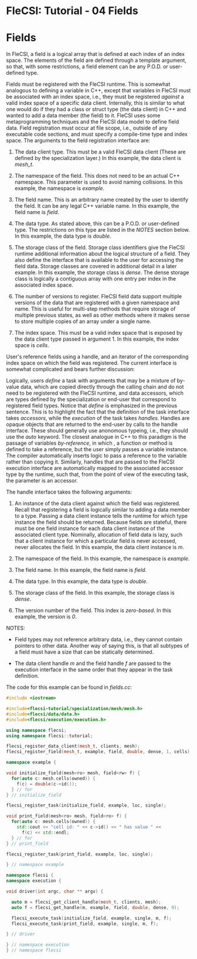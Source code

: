 # FleCSI: Tutorial - 04 Fields
<!--
  The above header is required for Doxygen to correctly name the
  auto-generated page. It is ignored in the FleCSI guide documentation.
-->

<!-- CINCHDOC DOCUMENT(user-guide) SECTION(tutorial::fields) -->

# Fields

In FleCSI, a field is a logical array that is defined at each index of
an index space. The elements of the field are defined through a template
argument, so that, with some restrictions, a field element can be any
P.O.D. or user-defined type.

Fields must be registered with the FleCSI runtime. This is somewhat
analogous to defining a variable in C++, except that variables in FleCSI
must be associated with an index space, i.e., they must be registered
*against* a valid index space of a specific data client. Internally,
this is similar to what one would do if they had a class or struct type
(the data client) in C++ and wanted to add a data member (the field) to
it. FleCSI uses some metaprogramming techniques and the FleCSI data
model to define field data. Field registration must occur at file scope,
i.e., outside of any executable code sections, and must specify a
compile-time type and index space. The arguments to the field
registration interface are:

1. The data client type. This must be a valid FleCSI data client (These
   are defined by the specialization layer.) In this example, the data
   client is *mesh_t*.

2. The namespace of the field. This does not need to be an actual C++
   namespace. This parameter is used to avoid naming collisions. In this
   example, the namespace is *example*.

3. The field name. This is an arbitrary name created by the user to
   identify the field. It can be any legal C++ variable name. In this
   example, the field name is *field*.

4. The data type. As stated above, this can be a P.O.D. or user-defined
   type. The restrictions on this type are listed in the *NOTES* section
   below. In this example, the data type is *double*.

5. The storage class of the field. Storage class identifiers give the
   FleCSI runtime additional information about the logical structure of a
   field. They also define the interface that is available to the user for
   accessing the field data. Storage classes are covered in additional
   detail in a later example. In this example, the storage class is
   *dense*. The dense storage class is logically a contiguous array with
   one entry per index in the associated index space.

6. The number of versions to register. FleCSI field data support
   multiple versions of the data that are registered with a given
   namespace and name. This is useful for multi-step methods that
   require storage of multiple previous states, as well as other methods
   where it makes sense to store multiple copies of an array under a single
   name.

7. The index space. This must be a valid index space that is exposed by
   the data client type passed in argument 1. In this example, the index
   space is *cells*.

User's reference fields using a handle, and an iterator of the
corresponding index space on which the field was registered. The current
interface is somewhat complicated and bears further discussion:

Logically, users *define* a task with arguments that may be a mixture of
by-value data, which are copied directly through the calling chain and
do not need to be registered with the FleCSI runtime, and data
accessors, which are types defined by the specialization or end-user
that correspond to registered field types. Notice that *define* is
emphasized in the previous sentence. This is to highlight the fact that
the definition of the task interface takes *accessors*, while the
*execution* of the task takes *handles*. Handles are opaque objects that
are returned to the end-user by calls to the handle interface. These
should generally use anonomous typeing, i.e., they should use the *auto*
keyword. The closest analogue in C++ to this paradigm is the passage of
variables *by-reference*, in which , a function or method is defined to
take a reference, but the user simply passes a variable instance. The
compiler automatically inserts logic to pass a reference to the variable
rather than copying it. Similarly, handles that are passed to the FleCSI
execution interface are automatically mapped to the associated accessor
type by the runtime, such that, from the point of view of the executing
task, the parameter is an accessor.

The handle interface takes the following arguments:

1. An instance of the data client against which the field was
   registered. Recall that registering a field is logically similar to
   adding a data member to a type. Passing a data client instance tells
   the runtime for which type instance the field should be returned.
   Because fields are stateful, there must be one field instance for
   each data client instance of the associated client type. Nominally,
   allocation of field data is lazy, such that a client instance for
   which a particular field is never accessed, never allocates the
   field. In this example, the data client instance is *m*.

2. The namespace of the field. In this example, the namespace is *example*.

3. The field name. In this example, the field name is *field*.

4. The data type. In this example, the data type is *double*.

5. The storage class of the field. In this example, the storage class is
   *dense*.

6. The version number of the field. This index is *zero-based*. In this
   example, the version is *0*.

NOTES:

* Field types may not reference arbitrary data, i.e., they cannot
  contain pointers to other data. Another way of saying this, is that
  all subtypes of a field must have a size that can be statically
  determined.

* The data client handle *m* and the field handle *f* are passed to the
  execution interface in the same order that they appear in the task
  definition.


The code for this example can be found in *fields.cc*:

```cpp
#include <iostream>

#include<flecsi-tutorial/specialization/mesh/mesh.h>
#include<flecsi/data/data.h>
#include<flecsi/execution/execution.h>

using namespace flecsi;
using namespace flecsi::tutorial;

flecsi_register_data_client(mesh_t, clients, mesh);
flecsi_register_field(mesh_t, example, field, double, dense, 1, cells);

namespace example {

void initialize_field(mesh<ro> mesh, field<rw> f) {
  for(auto c: mesh.cells(owned)) {
    f(c) = double(c->id());
  } // for
} // initialize_field

flecsi_register_task(initialize_field, example, loc, single);

void print_field(mesh<ro> mesh, field<ro> f) {
  for(auto c: mesh.cells(owned)) {
    std::cout << "cell id: " << c->id() << " has value " <<
      f(c) << std::endl;
  } // for
} // print_field

flecsi_register_task(print_field, example, loc, single);

} // namespace example

namespace flecsi {
namespace execution {

void driver(int argc, char ** argv) {

  auto m = flecsi_get_client_handle(mesh_t, clients, mesh);
  auto f = flecsi_get_handle(m, example, field, double, dense, 0);

  flecsi_execute_task(initialize_field, example, single, m, f);
  flecsi_execute_task(print_field, example, single, m, f);

} // driver

} // namespace execution
} // namespace flecsi
```

<!-- vim: set tabstop=2 shiftwidth=2 expandtab fo=cqt tw=72 : -->
